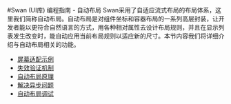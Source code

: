 #Swan (UI库) 编程指南 - 自动布局
Swan采用了自适应流式布局的布局体系，这里我们简称自动布局。自动布局是对组件坐标和容器布局的一系列高层封装，让开发者能以更符合自然语言的方式，用各种相对属性去设计布局规则，并且在显示列表发生改变时，能自动应用当前布局规则以适应新的尺寸。本节内容我们将详细介绍与自动布局相关的功能。

* [屏幕适配示例](5-1-screen-adapt.md)
* [失效验证机制](5-2-invalidate.md)
* [自动布局原理](5-3-auto-layout.md)
* [解决异步问题](5-4-fix-async.md)
* [自动布局调试](5-5-layout-debug.md)	